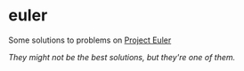 # euler

Some solutions to problems on [Project Euler](https://python/projecteuler.net/)

_They might not be the best solutions, but they're one of them._

<!-- ![Profile Image](https://projecteuler.net/profile/nitrojector.png) -->

